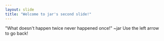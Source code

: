 ```yaml
---
layout: slide
title: "Welcome to jar's second slide!"
---
```

"What doesn't happen twice never happened once!" ~jar
Use the left arrow to go back!
